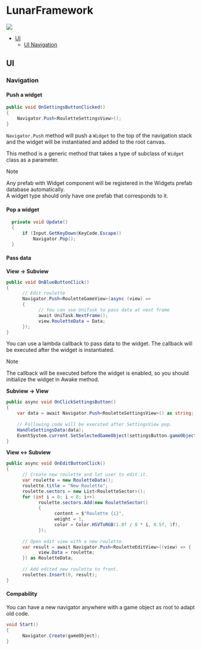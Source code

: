 # LunarFramework

![](https://img.shields.io/badge/Unity-2021.3-green.svg?style=flat-square)



- [UI](#UI)
  - [UI Navigation](#navigation)
## UI

### Navigation

#### Push a widget

```cs
public void OnSettingsButtonClicked()  
{  
    Navigator.Push<RouletteSettingsView>();  
}
```

`Navigator.Push` method will push a `Widget` to the top of the navigation stack and the widget will be instantiated and added to the root canvas.

This method is a generic method that takes a type of subclass of `Widget` class as a parameter.

> [!NOTE]  
> Any prefab with Widget component will be registered in the Widgets prefab database automatically.  
> A widget type should only have one prefab that corresponds to it.


#### Pop a widget

```cs
  private void Update()
  {
      if (Input.GetKeyDown(KeyCode.Escape)) 
          Navigator.Pop();
  }
```

#### Pass data

**View -> Subview**

```cs
public void OnBlueButtonClick()
{
      // Edit roulette
      Navigator.Push<RouletteGameView>(async (view) =>
      {
            // You can use UniTask to pass data at next frame
            await UniTask.NextFrame();
            view.RouletteData = Data;
      });
}
```

You can use a lambda callback to pass data to the widget. The callback will be executed after the widget is instantiated.  

> [!NOTE]  
> The callback will be executed before the widget is enabled, so you should initialize the widget in Awake method.


**Subview -> View**

```cs
public async void OnClickSettingsButton()  
{  
    var data = await Navigator.Push<RouletteSettingsView>() as string;
    
    // Following code will be executed after SettingsView pop.
    HandleSettingsData(data);
    EventSystem.current.SetSelectedGameObject(settingsButton.gameObject);  
}
```


**View <-> Subview**


```cs
public async void OnEditButtonClick()
{
      // Create new roulette and let user to edit it.
      var roulette = new RouletteData();
      roulette.title = "New Roulette";
      roulette.sectors = new List<RouletteSector>();
      for (int i = 0; i < 8; i++)
            roulette.sectors.Add(new RouletteSector()
            {
                  content = $"Roulette {i}",
                  weight = 1,
                  color = Color.HSVToRGB(1.0f / 8 * i, 0.5f, 1f),
            });
      
      // Open edit view with a new roulette.
      var result = await Navigator.Push<RouletteEditView>((view) => {
            view.Data = roulette;
      }) as RouletteData;
      
      // Add edited new roulette to front.
      roulettes.Insert(0, result);
}
```


#### Compability

You can have a new navigator anywhere with a game object as root to adapt old code.

```cs
void Start()
{
      Navigator.Create(gameObject);
}
```
